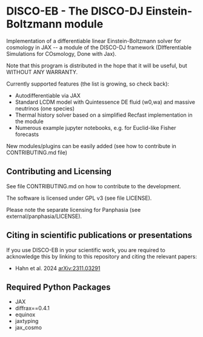 # DISCO-EB - The DISCO-DJ Einstein-Boltzmann module
Implementation of a differentiable linear Einstein-Boltzmann solver for cosmology in JAX -- a module of the DISCO-DJ framework (DIfferentiable Simulations for COsmology, Done with Jax).

Note that this program is distributed in the hope that it will be useful, but WITHOUT ANY WARRANTY.

Currently supported features (the list is growing, so check back):

- Autodifferentiable via JAX
- Standard LCDM model with Quintessence DE fluid (w0,wa) and massive neutrinos (one species)
- Thermal history solver based on a simplified Recfast implementation in the module
- Numerous example jupyter notebooks, e.g. for Euclid-like Fisher forecasts
  
New modules/plugins can be easily added (see how to contribute in CONTRIBUTING.md file)


## Contributing and Licensing

See file CONTRIBUTING.md on how to contribute to the development. 

The software is licensed under GPL v3 (see file LICENSE). 

Please note the separate licensing for Panphasia (see external/panphasia/LICENSE).


## Citing in scientific publications or presentations

If you use DISCO-EB in your scientific work, you are required to acknowledge this by linking to this repository and citing the relevant papers:

- Hahn et al. 2024 [arXiv:2311.03291](https://arxiv.org/abs/2311.03291)


## Required Python Packages
- JAX
- diffrax==0.4.1
- equinox
- jaxtyping
- jax_cosmo
